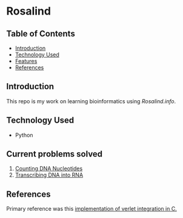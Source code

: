 # Rosalind

## Table of Contents
* [Introduction](#introduction)
* [Technology Used](#technology-used)
* [Features](#features)
* [References](#references)

## Introduction

This repo is my work on learning bioinformatics using *Rosalind.info*.

## Technology Used
* Python

## Current problems solved
1. [Counting DNA Nucleotides](https://rosalind.info/problems/dna/)
2. [Transcribing DNA into RNA](https://rosalind.info/problems/rna/)

## References
Primary reference was this [implementation of verlet integration in C.](https://rosalind.info/about/)
